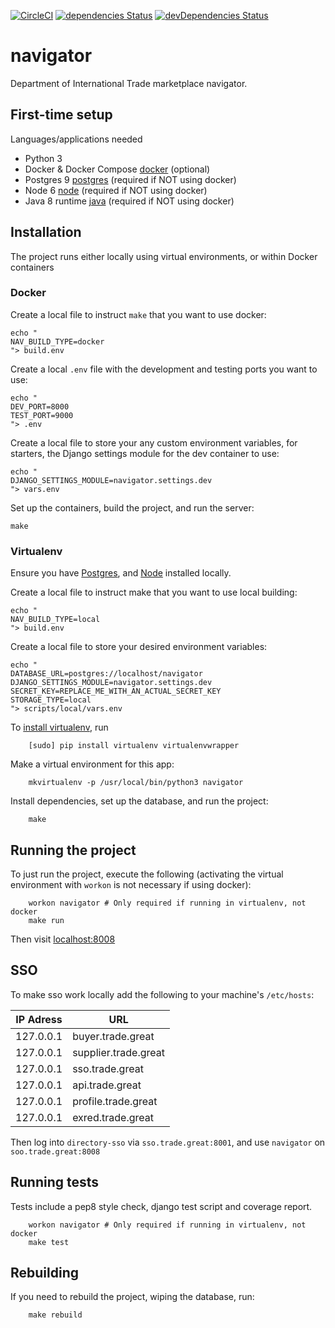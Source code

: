 [![CircleCI](https://circleci.com/gh/uktrade/navigator.svg?style=svg)](https://circleci.com/gh/uktrade/navigator)
[![dependencies Status](https://david-dm.org/uktrade/navigator/status.svg)](https://david-dm.org/uktrade/navigator)
[![devDependencies Status](https://david-dm.org/uktrade/navigator/dev-status.svg)](https://david-dm.org/uktrade/navigator?type=dev)

# navigator

Department of International Trade marketplace navigator.

## First-time setup

Languages/applications needed
- Python 3
- Docker & Docker Compose [docker](https://www.docker.com) (optional)
- Postgres 9 [postgres](https://www.postgresql.org) (required if NOT using docker)
- Node 6 [node](https://nodejs.org/en/) (required if NOT using docker)
- Java 8 runtime [java](http://www.oracle.com/technetwork/java/javase/downloads/jre8-downloads-2133155.html) (required if NOT using docker)

## Installation

The project runs either locally using virtual environments, or within Docker containers

### Docker

Create a local file to instruct `make` that you want to use docker:
```shell
echo "
NAV_BUILD_TYPE=docker
"> build.env
```

Create a local `.env` file with the development and testing ports you want to use:
```shell
echo "
DEV_PORT=8000
TEST_PORT=9000
"> .env
```

Create a local file to store your any custom environment variables, for starters, the Django settings module for the dev container to use:
```shell
echo "
DJANGO_SETTINGS_MODULE=navigator.settings.dev
"> vars.env
```

Set up the containers, build the project, and run the server:
```shell
make
```

### Virtualenv

Ensure you have [Postgres](https://www.postgresql.org), and [Node](https://nodejs.org/en/) installed locally.

Create a local file to instruct make that you want to use local building:
```shell
echo "
NAV_BUILD_TYPE=local
"> build.env
```

Create a local file to store your desired environment variables:
```shell
echo "
DATABASE_URL=postgres://localhost/navigator
DJANGO_SETTINGS_MODULE=navigator.settings.dev
SECRET_KEY=REPLACE_ME_WITH_AN_ACTUAL_SECRET_KEY
STORAGE_TYPE=local
"> scripts/local/vars.env
```

To [install virtualenv](https://virtualenv.readthedocs.org/en/latest/installation.html), run
```shell
    [sudo] pip install virtualenv virtualenvwrapper
```

Make a virtual environment for this app:
```shell
    mkvirtualenv -p /usr/local/bin/python3 navigator
```

Install dependencies, set up the database, and run the project:
```shell
    make
```

## Running the project

To just run the project, execute the following (activating the virtual environment with `workon` is not necessary if using docker):
```shell
    workon navigator # Only required if running in virtualenv, not docker
    make run
```

Then visit [localhost:8008](http://localhost:8008)

## SSO
To make sso work locally add the following to your machine's `/etc/hosts`:

| IP Adress | URL                  |
| --------  | -------------------- |
| 127.0.0.1 | buyer.trade.great    |
| 127.0.0.1 | supplier.trade.great |
| 127.0.0.1 | sso.trade.great      |
| 127.0.0.1 | api.trade.great      |
| 127.0.0.1 | profile.trade.great  |
| 127.0.0.1 | exred.trade.great    |

Then log into `directory-sso` via `sso.trade.great:8001`, and use `navigator` on `soo.trade.great:8008`

## Running tests

Tests include a pep8 style check, django test script and coverage report.

```shell
    workon navigator # Only required if running in virtualenv, not docker
    make test
```

## Rebuilding

If you need to rebuild the project, wiping the database, run:
```shell
    make rebuild
```
